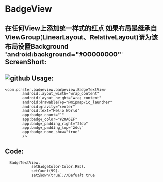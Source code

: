 # BadgeView
在任何View上添加统一样式的红点
如果布局是继承自ViewGroup(LinearLayout、RelativeLayout)请为该布局设置Background
'android:background="#00000000"'
ScreenShort:
----
![github](https://github.com/vvinner/BadgeView/blob/master/screenshorts/screen1.png "github")
Usage:
------
    <com.porster.badgeview.badgeview.BadgeTextView
            android:layout_width="wrap_content"
            android:layout_height="wrap_content"
            android:drawableTop="@mipmap/ic_launcher"
            android:gravity="center"
            android:text="Hello World"
            app:badge_count="1"
            app:badge_color="#20A6EF"
            app:badge_padding_right="20dp"
            app:badge_padding_top="20dp"
            app:badge_none_show="true"
            />
Code:
----
      BadgeTextView.
                setBadgeColor(Color.RED).
                setCount(99).
                setShown(true);//Defualt true
